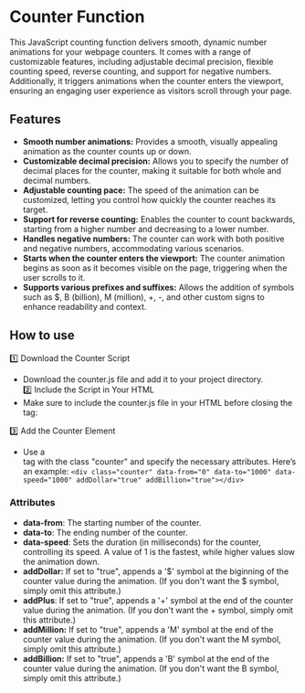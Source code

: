 # Counter Function

This JavaScript counting function delivers smooth, dynamic number animations for your webpage counters. It comes with a range of customizable features, including adjustable decimal precision, flexible counting speed, reverse counting, and support for negative numbers. Additionally, it triggers animations when the counter enters the viewport, ensuring an engaging user experience as visitors scroll through your page.

## Features

- **Smooth number animations:** Provides a smooth, visually appealing animation as the counter counts up or down.
- **Customizable decimal precision:** Allows you to specify the number of decimal places for the counter, making it suitable for both whole and decimal numbers.
- **Adjustable counting pace:** The speed of the animation can be customized, letting you control how quickly the counter reaches its target.
- **Support for reverse counting:** Enables the counter to count backwards, starting from a higher number and decreasing to a lower number.
- **Handles negative numbers:** The counter can work with both positive and negative numbers, accommodating various scenarios.
- **Starts when the counter enters the viewport:** The counter animation begins as soon as it becomes visible on the page, triggering when the user scrolls to it.
- **Supports various prefixes and suffixes:** Allows the addition of symbols such as $, B (billion), M (million), +, -, and other custom signs to enhance readability and context.

## How to use

1️⃣ Download the Counter Script
- Download the counter.js file and add it to your project directory.<br>
2️⃣ Include the Script in Your HTML
- Make sure to include the counter.js file in your HTML before closing the <body> tag:
  <script src="counter.js"></script>
3️⃣ Add the Counter Element
- Use a <div> tag with the class "counter" and specify the necessary attributes.
Here’s an example: ```<div class="counter" data-from="0" data-to="1000" data-speed="1000" addDollar="true" addBillion="true"></div>```

### Attributes
- **data-from**: The starting number of the counter.
- **data-to**: The ending number of the counter.
- **data-speed**: Sets the duration (in milliseconds) for the counter, controlling its speed. A value of 1 is the fastest, while higher values slow the animation down.
- **addDollar:** If set to "true", appends a '$' symbol at the biginning of the counter value during the animation. (If you don't want the $ symbol, simply omit this attribute.)
- **addPlus**: If set to "true", appends a '+' symbol at the end of the counter value during the animation. (If you don't want the + symbol, simply omit this attribute.)
- **addMillion:** If set to "true", appends a 'M' symbol at the end of the counter value during the animation. (If you don't want the M symbol, simply omit this attribute.)
- **addBillion:** If set to "true", appends a 'B' symbol at the end of the counter value during the animation. (If you don't want the B symbol, simply omit this attribute.)

